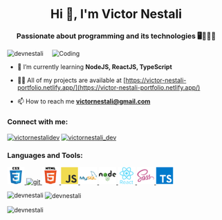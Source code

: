 <h1 align="center">Hi 👋, I'm Victor Nestali</h1>
<h3 align="center">Passionate about programming and its technologies 🖥️👨🏻‍💻</h3>
<img align="right" alt="Coding" width="400" src="![image](https://github.com/devnestali/devnestali/assets/115426738/2d79b967-231c-4f97-94b4-4c5eac6c6665)
">

<p align="left"> <img src="https://komarev.com/ghpvc/?username=devnestali&label=Profile%20views&color=0e75b6&style=flat" alt="devnestali" /> </p>

- 🌱 I’m currently learning **NodeJS, ReactJS, TypeScript**

- 👨‍💻 All of my projects are available at [https://victor-nestali-portfolio.netlify.app/](https://victor-nestali-portfolio.netlify.app/)

- 📫 How to reach me **victornestali@gmail.com**

<h3 align="left">Connect with me:</h3>
<p align="left">
<a href="https://linkedin.com/in/victornestalidev" target="blank"><img align="center" src="https://raw.githubusercontent.com/rahuldkjain/github-profile-readme-generator/master/src/images/icons/Social/linked-in-alt.svg" alt="victornestalidev" height="30" width="40" /></a>
<a href="https://instagram.com/victornestali_dev" target="blank"><img align="center" src="https://raw.githubusercontent.com/rahuldkjain/github-profile-readme-generator/master/src/images/icons/Social/instagram.svg" alt="victornestali_dev" height="30" width="40" /></a>
</p>

<h3 align="left">Languages and Tools:</h3>
<p align="left"> <a href="https://www.w3schools.com/css/" target="_blank" rel="noreferrer"> <img src="https://raw.githubusercontent.com/devicons/devicon/master/icons/css3/css3-original-wordmark.svg" alt="css3" width="40" height="40"/> </a> <a href="https://git-scm.com/" target="_blank" rel="noreferrer"> <img src="https://www.vectorlogo.zone/logos/git-scm/git-scm-icon.svg" alt="git" width="40" height="40"/> </a> <a href="https://www.w3.org/html/" target="_blank" rel="noreferrer"> <img src="https://raw.githubusercontent.com/devicons/devicon/master/icons/html5/html5-original-wordmark.svg" alt="html5" width="40" height="40"/> </a> <a href="https://developer.mozilla.org/en-US/docs/Web/JavaScript" target="_blank" rel="noreferrer"> <img src="https://raw.githubusercontent.com/devicons/devicon/master/icons/javascript/javascript-original.svg" alt="javascript" width="40" height="40"/> </a> <a href="https://www.mysql.com/" target="_blank" rel="noreferrer"> <img src="https://raw.githubusercontent.com/devicons/devicon/master/icons/mysql/mysql-original-wordmark.svg" alt="mysql" width="40" height="40"/> </a> <a href="https://nodejs.org" target="_blank" rel="noreferrer"> <img src="https://raw.githubusercontent.com/devicons/devicon/master/icons/nodejs/nodejs-original-wordmark.svg" alt="nodejs" width="40" height="40"/> </a> <a href="https://reactjs.org/" target="_blank" rel="noreferrer"> <img src="https://raw.githubusercontent.com/devicons/devicon/master/icons/react/react-original-wordmark.svg" alt="react" width="40" height="40"/> </a> <a href="https://sass-lang.com" target="_blank" rel="noreferrer"> <img src="https://raw.githubusercontent.com/devicons/devicon/master/icons/sass/sass-original.svg" alt="sass" width="40" height="40"/> </a> <a href="https://www.typescriptlang.org/" target="_blank" rel="noreferrer"> <img src="https://raw.githubusercontent.com/devicons/devicon/master/icons/typescript/typescript-original.svg" alt="typescript" width="40" height="40"/> </a> </p>

<p><img align="left" src="https://github-readme-stats.vercel.app/api/top-langs?username=devnestali&show_icons=true&locale=en&layout=compact" alt="devnestali" /></p>

<p>&nbsp;<img align="center" src="https://github-readme-stats.vercel.app/api?username=devnestali&show_icons=true&locale=en" alt="devnestali" /></p>

<p><img align="center" src="https://github-readme-streak-stats.herokuapp.com/?user=devnestali&" alt="devnestali" /></p>


